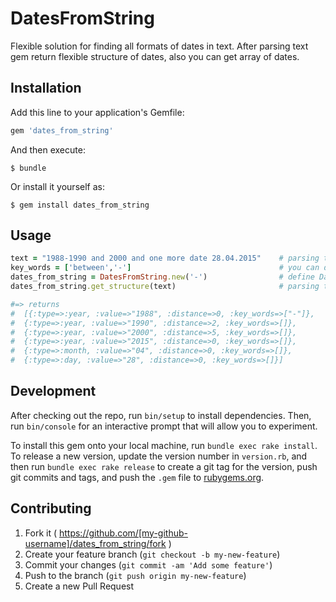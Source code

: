 # DatesFromString

Flexible solution for finding all formats of dates in text. After parsing text gem return flexible structure of dates, also you can get array of dates.


## Installation

Add this line to your application's Gemfile:

```ruby
gem 'dates_from_string'
```

And then execute:

    $ bundle

Or install it yourself as:

    $ gem install dates_from_string

## Usage


```ruby
text = "1988-1990 and 2000 and one more date 28.04.2015"    # parsing text
key_words = ['between','-']                                 # you can define special separator
dates_from_string = DatesFromString.new('-')                # define DatesFromString object
dates_from_string.get_structure(text)                       # parsing text

#=> returns
#  [{:type=>:year, :value=>"1988", :distance=>0, :key_words=>["-"]},
#  {:type=>:year, :value=>"1990", :distance=>2, :key_words=>[]},
#  {:type=>:year, :value=>"2000", :distance=>5, :key_words=>[]},
#  {:type=>:year, :value=>"2015", :distance=>0, :key_words=>[]},
#  {:type=>:month, :value=>"04", :distance=>0, :key_words=>[]},
#  {:type=>:day, :value=>"28", :distance=>0, :key_words=>[]}]
```

## Development

After checking out the repo, run `bin/setup` to install dependencies. Then, run `bin/console` for an interactive prompt that will allow you to experiment.

To install this gem onto your local machine, run `bundle exec rake install`. To release a new version, update the version number in `version.rb`, and then run `bundle exec rake release` to create a git tag for the version, push git commits and tags, and push the `.gem` file to [rubygems.org](https://rubygems.org).

## Contributing

1. Fork it ( https://github.com/[my-github-username]/dates_from_string/fork )
2. Create your feature branch (`git checkout -b my-new-feature`)
3. Commit your changes (`git commit -am 'Add some feature'`)
4. Push to the branch (`git push origin my-new-feature`)
5. Create a new Pull Request

